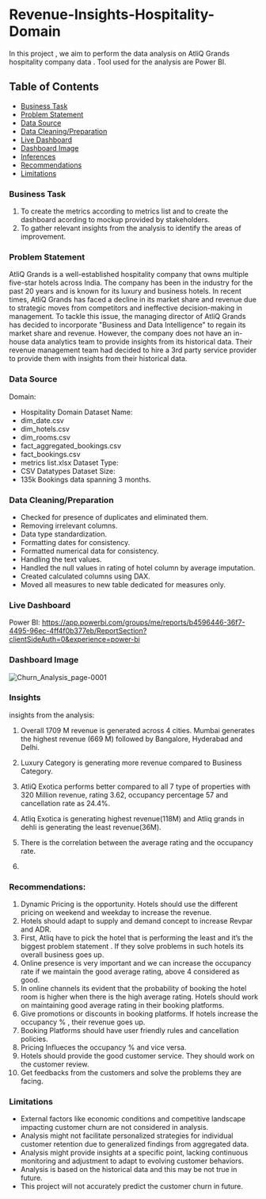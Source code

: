# Revenue-Insights-Hospitality-Domain
In this project , we aim to perform the data analysis on AtliQ Grands hospitality company data .  Tool used for the analysis are Power BI.

## Table of Contents
- [Business Task](#business-task)
- [Problem Statement](#problem-statement)
- [Data Source](#data-source)
- [Data Cleaning/Preparation](#data-cleaningpreparation)
- [Live Dashboard](#live-dashboard)
- [Dashboard Image](#dashboard-image)
- [Inferences](#inferences)
- [Recommendations](#recommendations)
- [Limitations](#limitations)
  
### Business Task
1. To create the metrics according to metrics list and to create the dashboard acording to mockup provided by stakeholders. 
2. To gather relevant insights from the analysis to identify the areas of improvement.

### Problem Statement
AtliQ Grands is a well-established hospitality company that owns multiple five-star hotels across India. The company has been in the industry for the past 20 years and is known for its luxury and business hotels. In recent times, AtliQ Grands has faced a decline in its market share and revenue due to strategic moves from competitors and ineffective decision-making in management. To tackle this issue, the managing director of AtliQ Grands has decided to incorporate "Business and Data Intelligence" to regain its market share and revenue. However, the company does not have an in-house data analytics team to provide insights from its historical data. Their revenue management team had decided to hire a 3rd party service provider to provide them with insights from their historical data.

### Data Source
Domain:
- Hospitality Domain
Dataset Name:
- dim_date.csv
- dim_hotels.csv
- dim_rooms.csv
- fact_aggregated_bookings.csv
- fact_bookings.csv
- metrics list.xlsx
Dataset Type: 
- CSV Datatypes
Dataset Size: 
- 135k Bookings data spanning 3 months.

### Data Cleaning/Preparation

- Checked for presence of duplicates and eliminated them.
- Removing irrelevant columns.
- Data type standardization.
- Formatting dates for consistency.
- Formatted numerical data for consistency.
- Handling the text values.
- Handled the null values in rating of hotel column by average imputation.
- Created calculated columns using DAX.
- Moved all measures to new table dedicated for measures only. 

### Live Dashboard
Power BI:
https://app.powerbi.com/groups/me/reports/b4596446-36f7-4495-96ec-4ff4f0b377eb/ReportSection?clientSideAuth=0&experience=power-bi

### Dashboard Image
![Churn_Analysis_page-0001](https://github.com/rohanyg/Bank-Customer-Churn-Analysis/assets/136742005/fa503967-7a51-4ea9-a54a-46cfdb9eb8af)

### Insights
insights from the analysis:
1. Overall 1709 M revenue is generated across 4 cities. Mumbai generates the highest revenue (669 M) followed by Bangalore, Hyderabad and Delhi.
2. Luxury Category is generating more revenue compared to Business Category.  
3. AtliQ Exotica performs better compared to all 7 type of properties with 320 Million revenue, rating 3.62, occupancy percentage 57 and cancellation rate as 24.4%.
4. Atliq Exotica is generating highest revenue(118M) and Atliq grands in dehli is generating the least revenue(36M).
5. There is the correlation between the average rating and the occupancy rate.

6. 
### Recommendations:
1. Dynamic Pricing is the opportunity. Hotels should use the different pricing on weekend and weekday to increase the revenue.
2. Hotels should adapt to supply and demand concept to increase Revpar and ADR. 
3. First, Atliq have to pick the hotel that is performing the least and it’s the biggest problem statement . If they solve problems in such hotels its overall business goes up. 
4. Online presence is very important and we can increase the occupancy rate if we maintain the good average rating, above 4 considered as good.
5. In online channels its evident that the probability of booking the hotel room is higher when there is the high average rating. Hotels should work on maintaining good average rating in their booking platforms.
6. Give promotions or discounts in booking platforms. If hotels increase the occupancy % , their revenue goes up.
7. Booking Platforms should have user friendly rules and cancellation policies. 
8. Pricing Influeces the occupancy % and vice versa.
9. Hotels should provide the good customer service. They should work on the customer review.
10. Get feedbacks from the customers and solve the problems they are facing.
   
### Limitations 
- External factors like economic conditions and competitive landscape impacting customer churn are not considered in analysis.
- Analysis might not facilitate personalized strategies for individual customer retention due to generalized findings from aggregated data.
- Analysis might provide insights at a specific point, lacking continuous monitoring and adjustment to adapt to evolving customer behaviors.
- Analysis is based on the historical data and this may be not true in future.
- This project will not accurately predict the customer churn in future. 

